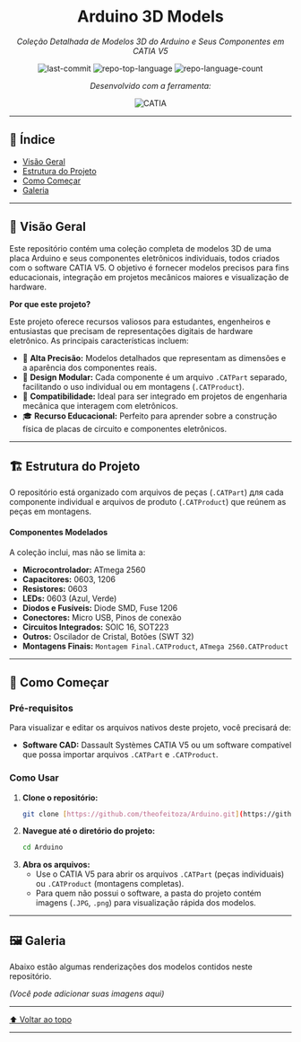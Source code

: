 <div id="top"></div>

<div align="center">
  <h1>Arduino 3D Models</h1>
  <p><em>Coleção Detalhada de Modelos 3D do Arduino e Seus Componentes em CATIA V5</em></p>

  <img alt="last-commit" src="https://img.shields.io/github/last-commit/theofeitoza/Arduino?style=flat&logo=git&logoColor=white&color=0080ff" />
  <img alt="repo-top-language" src="https://img.shields.io/github/languages/top/theofeitoza/Arduino?style=flat&color=0080ff" />
  <img alt="repo-language-count" src="https://img.shields.io/github/languages/count/theofeitoza/Arduino?style=flat&color=0080ff" />

  <p><em>Desenvolvido com a ferramenta:</em></p>
  <img alt="CATIA" src="https://img.shields.io/badge/CATIA_V5-02519A.svg?style=flat&logo=dassault-systemes&logoColor=white" />
</div>

---

## 📜 Índice
- [Visão Geral](#-visão-geral)
- [Estrutura do Projeto](#-estrutura-do-projeto)
- [Como Começar](#-como-começar)
- [Galeria](#-galeria)

---

## 🚀 Visão Geral
Este repositório contém uma coleção completa de modelos 3D de uma placa Arduino e seus componentes eletrônicos individuais, todos criados com o software CATIA V5. O objetivo é fornecer modelos precisos para fins educacionais, integração em projetos mecânicos maiores e visualização de hardware.

**Por que este projeto?**

Este projeto oferece recursos valiosos para estudantes, engenheiros e entusiastas que precisam de representações digitais de hardware eletrônico. As principais características incluem:

-   📐 **Alta Precisão:** Modelos detalhados que representam as dimensões e a aparência dos componentes reais.
-   🧩 **Design Modular:** Cada componente é um arquivo `.CATPart` separado, facilitando o uso individual ou em montagens (`.CATProduct`).
-   🔧 **Compatibilidade:** Ideal para ser integrado em projetos de engenharia mecânica que interagem com eletrônicos.
-   🎓 **Recurso Educacional:** Perfeito para aprender sobre a construção física de placas de circuito e componentes eletrônicos.

---

## 🏗️ Estrutura do Projeto
O repositório está organizado com arquivos de peças (`.CATPart`) для cada componente individual e arquivos de produto (`.CATProduct`) que reúnem as peças em montagens.

#### Componentes Modelados
A coleção inclui, mas não se limita a:
-   **Microcontrolador:** ATmega 2560
-   **Capacitores:** 0603, 1206
-   **Resistores:** 0603
-   **LEDs:** 0603 (Azul, Verde)
-   **Diodos e Fusíveis:** Diode SMD, Fuse 1206
-   **Conectores:** Micro USB, Pinos de conexão
-   **Circuitos Integrados:** SOIC 16, SOT223
-   **Outros:** Oscilador de Cristal, Botões (SWT 32)
-   **Montagens Finais:** `Montagem Final.CATProduct`, `ATmega 2560.CATProduct`

---

## 🏁 Como Começar

### Pré-requisitos
Para visualizar e editar os arquivos nativos deste projeto, você precisará de:
-   **Software CAD:** Dassault Systèmes CATIA V5 ou um software compatível que possa importar arquivos `.CATPart` e `.CATProduct`.

### Como Usar
1.  **Clone o repositório:**
    ```sh
    git clone [https://github.com/theofeitoza/Arduino.git](https://github.com/theofeitoza/Arduino.git)
    ```
2.  **Navegue até o diretório do projeto:**
    ```sh
    cd Arduino
    ```
3.  **Abra os arquivos:**
    -   Use o CATIA V5 para abrir os arquivos `.CATPart` (peças individuais) ou `.CATProduct` (montagens completas).
    -   Para quem não possui o software, a pasta do projeto contém imagens (`.JPG`, `.png`) para visualização rápida dos modelos.

---

## 🖼️ Galeria
Abaixo estão algumas renderizações dos modelos contidos neste repositório.

*(Você pode adicionar suas imagens aqui)*

---

<div align="left">
  <a href="#top">⬆ Voltar ao topo</a>
</div>

---
